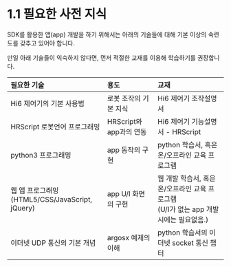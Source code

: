 # 1.1 필요한 사전 지식

SDK를 활용한 앱(app) 개발을 하기 위해서는 아래의 기술들에 대해 기본 이상의 숙련도를 갖추고 있어야 합니다.

만일 아래 기술들이 익숙하지 않다면, 먼저 적절한 교재를 이용해 학습하기를 권장합니다.

<table>
  <thead>
    <tr>
      <th style="text-align:left">필요한 기술</th>
      <th style="text-align:left">용도</th>
      <th style="text-align:left">교재</th>
    </tr>
  </thead>
  <tbody>
    <tr>
      <td>Hi6 제어기의 기본 사용법</td>
      <td>
       로봇 조작의 기본 지식
      </td>
      <td>Hi6 제어기 조작설명서</td>
    </tr>
   <tr>
      <td>HRScript 로봇언어 프로그래밍</td>
      <td>
       HRScript와 app과의 연동
      </td>
      <td>Hi6 제어기 기능설명서 - HRScript</td>
    </tr>
    <tr>
      <td>python3 프로그래밍</td>
      <td>
       app 동작의 구현
      </td>
      <td>python 학습서, 혹은 온/오프라인 교육 프로그램</td>
    </tr>
    <tr>
      <td>웹 앱 프로그래밍</br>
      (HTML5/CSS/JavaScript, jQuery)</td>
      <td>
       app U/I 화면의 구현	
      </td>
      <td>웹 개발 학습서, 혹은 온/오프라인 교육 프로그램</br>
      (U/I가 없는 app 개발 시에는 필요없음.)</td>
    </tr>
    <tr>
      <td>이더넷 UDP 통신의 기본 개념</td>
      <td>
       argosx 예제의 이해
      </td>
      <td>python 학습서의 이더넷 socket 통신 챕터</td>
    </tr>

  </tbody>
</table>


		
		
		







		
